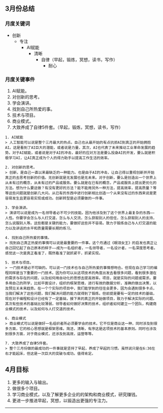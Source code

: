 ## 3月份总结
### 月度关键词

- 创新
	- 专注
		- AI赋能
			- 清晰
				- 自律（早起，锻炼，冥想，读书，写作）
					- 耐心

### 月度关键事件

1. AI赋能。
2. 对创新的思考。
3. 学会演讲。
4. 找到自己所热爱的事。
5. 技术与项目。
6. 商业模式。
7. 大致养成了自律5件套。（早起，锻炼，冥想，读书，写作）

```ad-summary
1. AI赋能
> 人工智能可以说是整个三月最大的热点。自己也从最开始的有点抗拒AI到真正的开始拥抱AI。这是看到了AI巨大的潜能，或者说是力量，其次，AI也代表了未来推动工业革命发展的趋势。对于AI赋能，或者说是对于AI的冲击，最好的应对方法是要么投身AI的开发，要么就是积极学习AI，让AI真正成为个人的得力助手以提高工作生活的效率。
```

```ad-summary
2. 对创新的思考。
> 创新，是自己一直以来最缺乏的一种能力。也是由于AI的冲击，让自己得以重视创新并开始真正的去思考创新的价值。无创新就是无发展也是无未来。对于创新，要么是创造出一个世界上从未有过的概念，从未有过的产品或服务。要么就是在已有的概念，产品或服务上提出更优化的方法。想为什么要这做？有没有更好的方法？能不能用另外一种方法，提高效率，提高质量？等等这些问题就是创新几大问。从已有的东西中进行创新相比创造一个从来没有过的东西来说是更容易发生且更容易实现或成功。创新转型是必须要做的一件事。
```


```ad-summary
3. 学会演讲。
> 演讲可以说是成为一名领导者必不可少的技能。因为他涉及到了这个世界上最复杂的东西——人性。你要学会怎么与人打交道，怎么与人交流，怎么获取别人的信任，怎么获取别人的支持，怎么说服别人等。这些都是关键的能力，要做好这些并不容易。致力于锻炼自己与人打交道的能力以及讲话的水平和质量需要长期的练习。
```


```ad-summary
4. 找到自己所热爱的事情。
> 找到自己真正热爱的事情可以说是最重要的一件事。这个月通过《眼泪女王》的启发也真正让自己回忆起了自己原本的样子——成为一名组织者，一名领导者，一名设计者，一名深度思考者。感觉这一次是真正看准了，既然看准了就抓紧干，抓紧实现。
```


```ad-summary
5. 技术与项目。
> 一门技术是必不可缺的。可以说一门技术也与自己所热爱的事情想吻合。但现在自己学习的编程同样是当下重要的一门技术。因为你可以从这项技术的角度出发去看很多问题，看到很多潜在的需求与存在的问题，以及如何用自动化的思想去提高效率。项目，就是实际的问题或需求。要多用自己的所学，比如平面设计，组织的框架思维，进行有效的数据分析，准确的做出决策，以及预见关未来趋势。在一个个实际的项目中，我们能学到的往往会更多，因为会遇到很多卡点，当我们解决了这些问题，我们解决问题的能力就得到了锻炼。但前提是要有一定的技术的基础，现在对于编程和设计已经有了一定基础，接下来的真正的开始做项目，致力于解决实际的问题。其次有些技术的基础比较薄弱，领导者如何做好决策的技术，组织者如何建立一个团队，构建商业模式的技术，以及如何与人打交道的技术。
```


```ad-summary
6. 商业模式
> 商业模式可以说是做好一名组织者所必须要学会的技术。它不仅是商业这一种，同时涉及到很多方面，它的核心思想就是框架思维。简洁，清晰，有序这是这项技术的基本原则。同时也涉及到很多方面，对于商业模式，还涉及到高效，运营等等。
```


```ad-summary
7. 大致养成了自律5件套。
> 整个三月份做的最成功的一件事就是坚持了早起，养成了早起的习惯。虽然说只是在6:30左右才能起床，但这是一次巨大的突破与成功。值得肯定。
```


## 4月目标
1. 更多的输入与输出。
2. 做很多个项目。
3. 学习商业模式，以及了解更多企业的的架构和商业模式，研究赚钱。
4. 更进一步推进早起，冥想，以锻造出更强的专注力。
--- 
